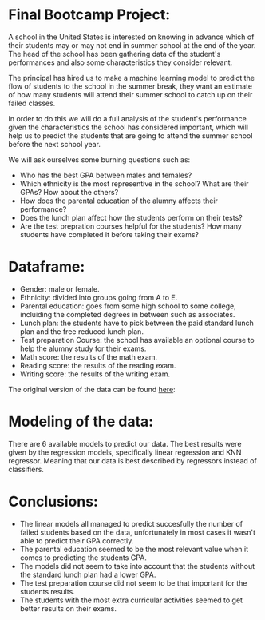 # Final Bootcamp Project:

A school in the United States is interested on knowing in advance which of their students may or may not end in summer school at the end of the year. The head of the school has been gathering data of the student's performances and also some characteristics they consider relevant. 

The principal has hired us to make a machine learning model to predict the flow of students to the school in the summer break, they want an estimate of how many students will attend their summer school to catch up on their failed classes.

In order to do this we will do a full analysis of the student's performance given the characteristics the school has considered important, which will help us to predict the students that are going to attend the summer school before the next school year.

We will ask ourselves some burning questions such as:

- Who has the best GPA between males and females?
- Which ethnicity is the most representive in the school? What are their GPAs? How about the others?
- How does the parental education of the alumny affects their performance?
- Does the lunch plan affect how the students perform on their tests?
- Are the test prepration courses helpful for the students? How many students have completed it before taking their exams?

# Dataframe: 
- Gender: male or female.
- Ethnicity: divided into groups going from A to E.
- Parental education: goes from some high school to some college, incluiding the completed degrees in between such as associates.
- Lunch plan: the students have to pick between the paid standard lunch plan and the free reduced lunch plan.
- Test preparation Course: the school has available an optional course to help the alumny study for their exams.
- Math score: the results of the math exam.
- Reading score: the results of the reading exam.
- Writing score: the results of the writing exam.

The original version of the data can be found [here](https://www.kaggle.com/datasets/spscientist/students-performance-in-exams?sort=votes):

# Modeling of the data:

There are 6 available models to predict our data. The best results were given by the regression models, specifically linear regression and KNN regressor. Meaning that our data is best described by regressors instead of classifiers.

# Conclusions:

- The linear models all managed to predict succesfully the number of failed students based on the data, unfortunately in most cases it wasn't able to predict their GPA correctly.
- The parental education seemed to be the most relevant value when it comes to predicting the students GPA.
- The models did not seem to take into account that the students without the standard lunch plan had a lower GPA.
- The test preparation course did not seem to be that important for the students results.
- The students with the most extra curricular activities seemed to get better results on their exams.

